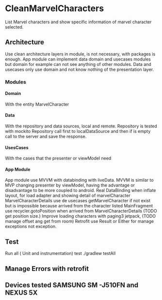 # CleanMarvelCharacters
List Marvel characters and show specific information of marvel character selected.

## Architecture
Use clean architecture layers in module, is not necessary, with packages is enough. App module can implement data domain and usecases modules but domain for example can not see anything of other modules. Data and usecases only use domain and not know nothing of the presentation layer.

### Modules
#### Domain
With the entity MarvelCharacter

#### Data
With the repository and data sources, local and remote.
Repository is tested with mockito
Repository call first to localDataSource and then if is empty call to the server and save the response.

#### UsesCases
With the cases that the presenter or viewModel need

#### App Module
App module use MVVM with databinding with liveData. MVVM is similar to MVP changing presenter by viewModel, having the advantage or disadvantage to be more coupled to android.
Real DataBinding when inflate layout, for load adapter and showing detail of marvelCharacter
MarvelCharacterDetails use de usecases getMarvelCharacter if not exist but is impossible because arrived from the character listed
MainFragment use recycler.gotoPosition when arrived from MarvelCharacterDetails (TODO get position size.)
Improve loading characters with paging3 jetpack, (TODO manage offset ang get from room)
Retrofit use Result or Either for manage exceptions not exception.


## Test
Run all ( Unit and instrumentation) test  ./gradlew testAll

## Manage Errors with retrofit


## Devices tested SAMSUNG SM -J510FN and NEXUS 5X